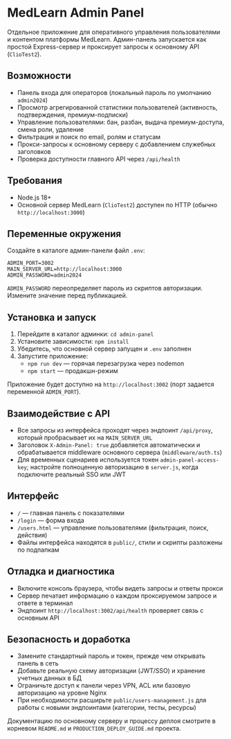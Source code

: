 # MedLearn Admin Panel

Отдельное приложение для оперативного управления пользователями и контентом платформы MedLearn. Админ-панель запускается как простой Express-сервер и проксирует запросы к основному API (`ClioTest2`).

## Возможности
- Панель входа для операторов (локальный пароль по умолчанию `admin2024`)
- Просмотр агрегированной статистики пользователей (активность, подтверждения, премиум-подписки)
- Управление пользователями: бан, разбан, выдача премиум-доступа, смена роли, удаление
- Фильтрация и поиск по email, ролям и статусам
- Прокси-запросы к основному серверу с добавлением служебных заголовков
- Проверка доступности главного API через `/api/health`

## Требования
- Node.js 18+
- Основной сервер MedLearn (`ClioTest2`) доступен по HTTP (обычно `http://localhost:3000`)

## Переменные окружения
Создайте в каталоге админ-панели файл `.env`:
```
ADMIN_PORT=3002
MAIN_SERVER_URL=http://localhost:3000
ADMIN_PASSWORD=admin2024
```
`ADMIN_PASSWORD` переопределяет пароль из скриптов авторизации. Измените значение перед публикацией.

## Установка и запуск
1. Перейдите в каталог админки: `cd admin-panel`
2. Установите зависимости: `npm install`
3. Убедитесь, что основной сервер запущен и `.env` заполнен
4. Запустите приложение:
   - `npm run dev` — горячая перезагрузка через nodemon
   - `npm start` — продакшн-режим

Приложение будет доступно на `http://localhost:3002` (порт задается переменной `ADMIN_PORT`).

## Взаимодействие с API
- Все запросы из интерфейса проходят через эндпоинт `/api/proxy`, который пробрасывает их на `MAIN_SERVER_URL`
- Заголовок `X-Admin-Panel: true` добавляется автоматически и обрабатывается middleware основного сервера (`middleware/auth.ts`)
- Для временных сценариев используется токен `admin-panel-access-key`; настройте полноценную авторизацию в `server.js`, когда подключите реальный SSO или JWT

## Интерфейс
- `/` — главная панель с показателями
- `/login` — форма входа
- `/users.html` — управление пользователями (фильтрация, поиск, действия)
- Файлы интерфейса находятся в `public/`, стили и скрипты разложены по подпапкам

## Отладка и диагностика
- Включите консоль браузера, чтобы видеть запросы и ответы прокси
- Сервер печатает информацию о каждом проксируемом запросе и ответе в терминал
- Эндпоинт `http://localhost:3002/api/health` проверяет связь с основным API

## Безопасность и доработка
- Замените стандартный пароль и токен, прежде чем открывать панель в сеть
- Добавьте реальную схему авторизации (JWT/SSO) и хранение учетных данных в БД
- Ограничьте доступ к панели через VPN, ACL или базовую авторизацию на уровне Nginx
- При необходимости расширьте `public/users-management.js` для работы с новыми эндпоинтами (категории, тесты, ресурсы)

Документацию по основному серверу и процессу деплоя смотрите в корневом `README.md` и `PRODUCTION_DEPLOY_GUIDE.md` проекта.
